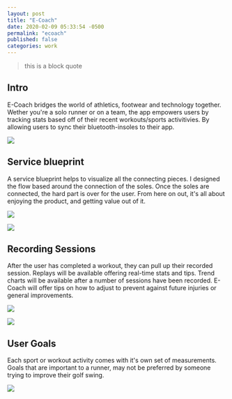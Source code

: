```yaml
---
layout: post
title: "E-Coach"
date: 2020-02-09 05:33:54 -0500
permalink: "ecoach"
published: false
categories: work
---
```


> this is a block quote

## Intro

E-Coach bridges the world of athletics, footwear and technology together. Wether you're a solo runner or on a team, the app empowers users by tracking stats based off of their recent workouts/sports activitivies. By allowing users to sync their bluetooth-insoles to their app.

![](http://stephenherko.com/img/work/ecoach/ecoach-mockup.jpg)

## Service blueprint
A service blueprint helps to visualize all the connecting pieces. I designed the flow based around the connection of the soles. Once the soles are connected, the hard part is over for the user. From here on out, it's all about enjoying the product, and getting value out of it.

![](http://stephenherko.com/img/work/ecoach/flow.jpeg)

![](http://stephenherko.com/img/work/ecoach/ecoach-recording.jpg)

## Recording Sessions

After the user has completed a workout, they can pull up their recorded session. Replays will be available offering real-time stats and tips. Trend charts will be available after a number of sessions have been recorded. E-Coach will offer tips on how to adjust to prevent against future injuries or general improvements.

![](http://stephenherko.com/img/work/ecoach/personas.jpg)

![](http://stephenherko.com/img/work/ecoach/cardsorting.jpeg)

## User Goals

Each sport or workout activity comes with it's own set of measurements. Goals that are important to a runner, may not be preferred by someone trying to improve their golf swing.

![](http://stephenherko.com/img/work/ecoach/components.jpg)
